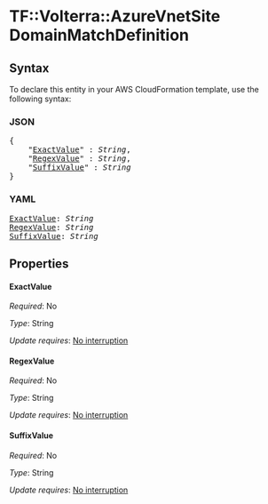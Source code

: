 # TF::Volterra::AzureVnetSite DomainMatchDefinition

## Syntax

To declare this entity in your AWS CloudFormation template, use the following syntax:

### JSON

<pre>
{
    "<a href="#exactvalue" title="ExactValue">ExactValue</a>" : <i>String</i>,
    "<a href="#regexvalue" title="RegexValue">RegexValue</a>" : <i>String</i>,
    "<a href="#suffixvalue" title="SuffixValue">SuffixValue</a>" : <i>String</i>
}
</pre>

### YAML

<pre>
<a href="#exactvalue" title="ExactValue">ExactValue</a>: <i>String</i>
<a href="#regexvalue" title="RegexValue">RegexValue</a>: <i>String</i>
<a href="#suffixvalue" title="SuffixValue">SuffixValue</a>: <i>String</i>
</pre>

## Properties

#### ExactValue

_Required_: No

_Type_: String

_Update requires_: [No interruption](https://docs.aws.amazon.com/AWSCloudFormation/latest/UserGuide/using-cfn-updating-stacks-update-behaviors.html#update-no-interrupt)

#### RegexValue

_Required_: No

_Type_: String

_Update requires_: [No interruption](https://docs.aws.amazon.com/AWSCloudFormation/latest/UserGuide/using-cfn-updating-stacks-update-behaviors.html#update-no-interrupt)

#### SuffixValue

_Required_: No

_Type_: String

_Update requires_: [No interruption](https://docs.aws.amazon.com/AWSCloudFormation/latest/UserGuide/using-cfn-updating-stacks-update-behaviors.html#update-no-interrupt)

